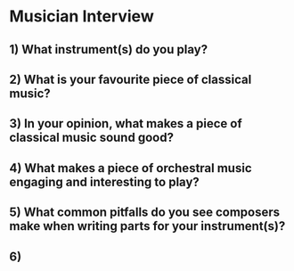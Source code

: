 # Musician Interview

## 1) What instrument(s) do you play?

## 2) What is your favourite piece of classical music?

## 3) In your opinion, what makes a piece of classical music sound good?

## 4) What makes a piece of orchestral music engaging and interesting to play?

## 5) What common pitfalls do you see composers make when writing parts for your instrument(s)?

## 6) 